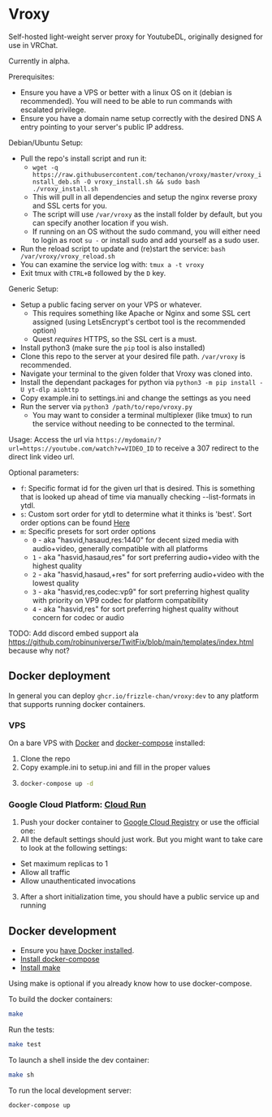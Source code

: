 # Vroxy
Self-hosted light-weight server proxy for YoutubeDL, originally designed for use in VRChat.

Currently in alpha.

Prerequisites:
- Ensure you have a VPS or better with a linux OS on it (debian is recommended). You will need to be able to run commands with escalated privilege.
- Ensure you have a domain name setup correctly with the desired DNS A entry pointing to your server's public IP address.

Debian/Ubuntu Setup:
- Pull the repo's install script and run it:  
    - `wget -q https://raw.githubusercontent.com/techanon/vroxy/master/vroxy_install_deb.sh -O vroxy_install.sh && sudo bash ./vroxy_install.sh`
    - This will pull in all dependencies and setup the nginx reverse proxy and SSL certs for you.
    - The script will use `/var/vroxy` as the install folder by default, but you can specify another location if you wish.
    - If running on an OS without the sudo command, you will either need to login as root `su -` or install sudo and add yourself as a sudo user.
- Run the reload script to update and (re)start the service: `bash /var/vroxy/vroxy_reload.sh`
- You can examine the service log with: `tmux a -t vroxy`
- Exit tmux with `CTRL+B` followed by the `D` key.

Generic Setup:
- Setup a public facing server on your VPS or whatever.
    - This requires something like Apache or Nginx and some SSL cert assigned (using LetsEncrypt's certbot tool is the recommended option)
    - Quest _requires_ HTTPS, so the SSL cert is a must.
- Install python3 (make sure the `pip` tool is also installed)
- Clone this repo to the server at your desired file path. `/var/vroxy` is recommended.
- Navigate your terminal to the given folder that Vroxy was cloned into.
- Install the dependant packages for python via `python3 -m pip install -U yt-dlp aiohttp`
- Copy example.ini to settings.ini and change the settings as you need
- Run the server via `python3 /path/to/repo/vroxy.py`
    - You may want to consider a terminal multiplexer (like tmux) to run the service without needing to be connected to the terminal.

Usage:
Access the url via `https://mydomain/?url=https://youtube.com/watch?v=VIDEO_ID` to receive a 307 redirect to the direct link video url.

Optional parameters:
- `f`: Specific format id for the given url that is desired. This is something that is looked up ahead of time via manually checking --list-formats in ytdl.
- `s`: Custom sort order for ytdl to determine what it thinks is 'best'. Sort order options can be found [Here](https://github.com/yt-dlp/yt-dlp/blob/release/README.md#sorting-formats)
- `m`: Specific presets for sort order options
    - `0` - aka "hasvid,hasaud,res:1440" for decent sized media with audio+video, generally compatible with all platforms
    - `1` - aka "hasvid,hasaud,res" for sort preferring audio+video with the highest quality
    - `2` - aka "hasvid,hasaud,+res" for sort preferring audio+video with the lowest quality
    - `3` - aka "hasvid,res,codec:vp9" for sort preferring highest quality with priority on VP9 codec for platform compatibility
    - `4` - aka "hasvid,res" for sort preferring highest quality without concern for codec or audio


TODO: Add discord embed support ala https://github.com/robinuniverse/TwitFix/blob/main/templates/index.html because why not?

## Docker deployment

<!-- TODO: sub frizzle-chan container for official one -->
In general you can deploy `ghcr.io/frizzle-chan/vroxy:dev` to any platform that supports running docker containers.

### VPS

On a bare VPS with [Docker][docker-install] and [docker-compose][docker-compose-install] installed:
1. Clone the repo
2. Copy example.ini to setup.ini and fill in the proper values
3. ```sh
   docker-compose up -d
   ```

### Google Cloud Platform: [Cloud Run](https://cloud.google.com/run)

1. Push your docker container to [Google Cloud Registry](https://cloud.google.com/container-registry) or use the official one: <tbd>
2. All the default settings should just work. But you might want to take care to look at the following settings:
  - Set maximum replicas to 1
  - Allow all traffic
  - Allow unauthenticated invocations
3. After a short initialization time, you should have a public service up and running
## Docker development

- Ensure you [have Docker installed][docker-install].
- [Install docker-compose][docker-compose-install]
- [Install make](https://command-not-found.com/make)

Using make is optional if you already know how to use docker-compose.

To build the docker containers:

```sh
make
```

Run the tests:

```sh
make test
```

To launch a shell inside the dev container:

```sh
make sh
```

To run the local development server:

```
docker-compose up
```

[docker-install]: https://docs.docker.com/engine/install/
[docker-compose-install]: https://docs.docker.com/compose/install/